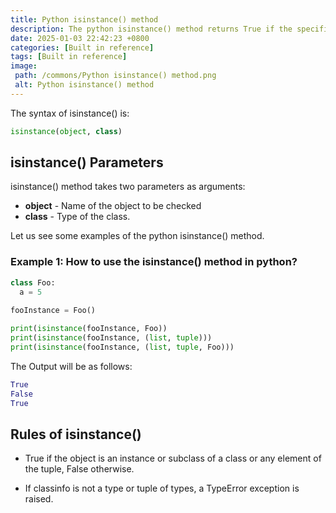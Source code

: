 ```yaml
---
title: Python isinstance() method
description: The python isinstance() method returns True if the specified object is an instance or subclass; otherwise, it will return False.
date: 2025-01-03 22:42:23 +0800
categories: [Built in reference]
tags: [Built in reference]
image:
 path: /commons/Python isinstance() method.png
 alt: Python isinstance() method
---
```


<script type="text/javascript">
	atOptions = {
		'key' : '98858c4e91885e00ea9926beee01c03e',
		'format' : 'iframe',
		'height' : 90,
		'width' : 728,
		'params' : {}
	};
</script>
<script type="text/javascript" src="//www.highperformanceformat.com/98858c4e91885e00ea9926beee01c03e/invoke.js"></script>
The syntax of isinstance() is:

```python
isinstance(object, class)

```

## isinstance() Parameters

isinstance() method takes two parameters as arguments:

* **object** \- Name of the object to be checked  
* **class** \- Type of the class.

Let us see some examples of the python isinstance() method.

<script type="text/javascript">
	atOptions = {
		'key' : '98858c4e91885e00ea9926beee01c03e',
		'format' : 'iframe',
		'height' : 90,
		'width' : 728,
		'params' : {}
	};
</script>
<script type="text/javascript" src="//www.highperformanceformat.com/98858c4e91885e00ea9926beee01c03e/invoke.js"></script>
### Example 1: How to use the isinstance() method in python?

```python
class Foo:
  a = 5
  
fooInstance = Foo()

print(isinstance(fooInstance, Foo))
print(isinstance(fooInstance, (list, tuple)))
print(isinstance(fooInstance, (list, tuple, Foo)))

```

The Output will be as follows:

```python
True
False
True

```

## Rules of isinstance()

* True if the object is an instance or subclass of a class or any element of the tuple, False otherwise.  
<script type="text/javascript">
	atOptions = {
		'key' : '98858c4e91885e00ea9926beee01c03e',
		'format' : 'iframe',
		'height' : 90,
		'width' : 728,
		'params' : {}
	};
</script>
<script type="text/javascript" src="//www.highperformanceformat.com/98858c4e91885e00ea9926beee01c03e/invoke.js"></script>
* If classinfo is not a type or tuple of types, a TypeError exception is raised.